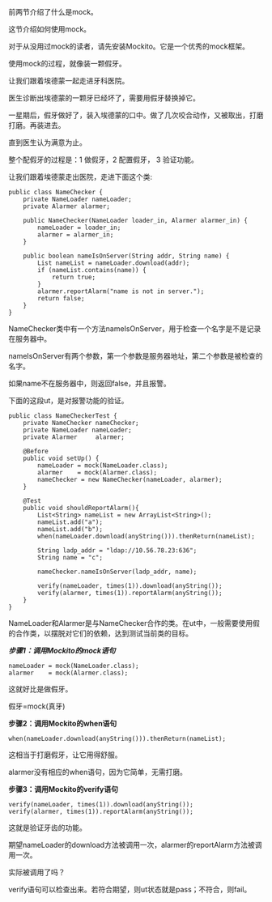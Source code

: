前两节介绍了什么是mock。

这节介绍如何使用mock。

对于从没用过mock的读者，请先安装Mockito。它是一个优秀的mock框架。

使用mock的过程，就像装一颗假牙。

让我们跟着埃德蒙一起走进牙科医院。

医生诊断出埃德蒙的一颗牙已经坏了，需要用假牙替换掉它。

一星期后，假牙做好了，装入埃德蒙的口中。做了几次咬合动作，又被取出，打磨打磨。再装进去。

直到医生认为满意为止。

整个配假牙的过程是：1 做假牙，2 配置假牙， 3 验证功能。

让我们跟着埃德蒙走出医院，走进下面这个类:

```
public class NameChecker {
    private NameLoader nameLoader;
    private Alarmer alarmer;
    
    public NameChecker(NameLoader loader_in, Alarmer alarmer_in) {
        nameLoader = loader_in;
        alarmer = alarmer_in;
    }

    public boolean nameIsOnServer(String addr, String name) {
        List nameList = nameLoader.download(addr);
        if (nameList.contains(name)) {
            return true;
        }
        alarmer.reportAlarm("name is not in server.");
        return false;
    }
}
```

NameChecker类中有一个方法nameIsOnServer，用于检查一个名字是不是记录在服务器中。

nameIsOnServer有两个参数，第一个参数是服务器地址，第二个参数是被检查的名字。

如果name不在服务器中，则返回false，并且报警。

下面的这段ut，是对报警功能的验证。

```
public class NameCheckerTest {
    private NameChecker nameChecker;
    private NameLoader nameLoader;
    private Alarmer     alarmer;

    @Before
    public void setUp() {
        nameLoader = mock(NameLoader.class);
        alarmer    = mock(Alarmer.class);
        nameChecker = new NameChecker(nameLoader, alarmer);
    }

    @Test
    public void shouldReportAlarm(){
        List<String> nameList = new ArrayList<String>();
        nameList.add("a");
        nameList.add("b");
        when(nameLoader.download(anyString())).thenReturn(nameList);

        String ladp_addr = "ldap://10.56.78.23:636";
        String name = "c";

        nameChecker.nameIsOnServer(ladp_addr, name);
        
        verify(nameLoader, times(1)).download(anyString());
        verify(alarmer, times(1)).reportAlarm(anyString());
    }
}
```

NameLoader和Alarmer是与NameChecker合作的类。在ut中，一般需要使用假的合作类，以摆脱对它们的依赖，达到测试当前类的目标。

***步骤1：调用Mockito的mock语句***

```
nameLoader = mock(NameLoader.class);
alarmer    = mock(Alarmer.class);
```

这就好比是做假牙。

假牙=mock(真牙)

**步骤2：调用Mockito的when语句**

`when(nameLoader.download(anyString())).thenReturn(nameList);`

这相当于打磨假牙，让它用得舒服。

alarmer没有相应的when语句，因为它简单，无需打磨。

**步骤3：调用Mockito的verify语句**

```
verify(nameLoader, times(1)).download(anyString());
verify(alarmer, times(1)).reportAlarm(anyString());
```

这就是验证牙齿的功能。

期望nameLoader的download方法被调用一次，alarmer的reportAlarm方法被调用一次。

实际被调用了吗？

verify语句可以检查出来。若符合期望，则ut状态就是pass；不符合，则fail。













